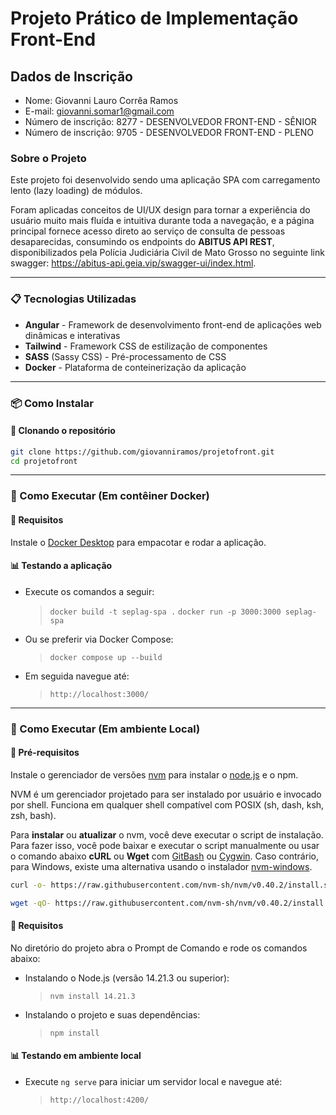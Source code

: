 # Projeto Prático de Implementação Front-End


## Dados de Inscrição
- Nome: Giovanni Lauro Corrêa Ramos
- E-mail: giovanni.somar1@gmail.com
- Número de inscrição: 8277 - DESENVOLVEDOR FRONT-END - SÊNIOR
- Número de inscrição: 9705 - DESENVOLVEDOR FRONT-END - PLENO


### Sobre o Projeto

Este projeto foi desenvolvido sendo uma aplicação SPA com carregamento lento (lazy loading) de módulos.

Foram aplicadas conceitos de UI/UX design para tornar a experiência do usuário muito mais fluída e intuitiva durante toda a navegação, e a página principal fornece acesso direto ao serviço de consulta de pessoas desaparecidas, consumindo os endpoints do **ABITUS API REST**, disponibilizados pela Polícia Judiciária Civil de Mato Grosso no seguinte link swagger: https://abitus-api.geia.vip/swagger-ui/index.html. 


---


### 📋 Tecnologias Utilizadas

- **Angular** - Framework de desenvolvimento front-end de aplicações web dinâmicas e interativas
- **Tailwind** - Framework CSS de estilização de componentes
- **SASS** (Sassy CSS) - Pré-processamento de CSS
- **Docker** - Plataforma de conteinerização da aplicação


---


### 📦 Como Instalar


#### 📌 Clonando o repositório

```bash
git clone https://github.com/giovanniramos/projetofront.git
cd projetofront
```


---


### 🚀 Como Executar (Em contêiner Docker)


#### 📌 Requisitos

Instale o [Docker Desktop](https://www.docker.com/) para empacotar e rodar a aplicação.


#### 📊 Testando a aplicação

- Execute os comandos a seguir:
  > ```docker build -t seplag-spa .```
  > ```docker run -p 3000:3000 seplag-spa```

- Ou se preferir via Docker Compose:
  > ```docker compose up --build```
  
- Em seguida navegue até:
  > `http://localhost:3000/` 


---


### 🚀 Como Executar (Em ambiente Local)


#### 📌 Pré-requisitos

Instale o gerenciador de versões [nvm](https://github.com/nvm-sh/nvm/) para instalar o [node.js](https://nodejs.org/en/) e o npm.

NVM é um gerenciador projetado para ser instalado por usuário e invocado por shell. Funciona em qualquer shell compatível com POSIX (sh, dash, ksh, zsh, bash).

Para **instalar** ou **atualizar** o nvm, você deve executar o script de instalação. Para fazer isso, você pode baixar e executar o script manualmente ou usar o comando abaixo **cURL** ou **Wget** com [GitBash](https://gitforwindows.org/) ou [Cygwin](https://cygwin.com). Caso contrário, para Windows, existe uma alternativa usando o instalador [nvm-windows](https://github.com/coreybutler/nvm-windows).

```sh
curl -o- https://raw.githubusercontent.com/nvm-sh/nvm/v0.40.2/install.sh | bash
```

```sh
wget -qO- https://raw.githubusercontent.com/nvm-sh/nvm/v0.40.2/install.sh | bash
```


#### 📌 Requisitos

No diretório do projeto abra o Prompt de Comando e rode os comandos abaixo: 

* Instalando o Node.js (versão 14.21.3 ou superior):
  > ```nvm install 14.21.3```

* Instalando o projeto e suas dependências:
  > ```npm install```


#### 📊 Testando em ambiente local

- Execute `ng serve` para iniciar um servidor local e navegue até:
  > `http://localhost:4200/`


